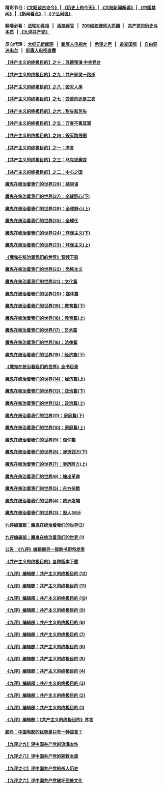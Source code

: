 #### 精彩节目：[《文昭谈古论今》](http://134.209.198.168/wenzhao) | [《历史上的今天》](http://134.209.198.168/today-in-history) | [《大陆新闻解读》](http://134.209.198.168/ntdtv-comedy) | [《中国禁闻》](http://134.209.198.168/ntdtv-news) | [《新闻看点》](http://134.209.198.168/news-insight) | [《子弘闲谈》](http://134.209.198.168/zihongxiantan/) 

  #### 翻墙必看： [法轮功真相](http://134.209.198.168:10000/videos/truth.html) &nbsp;&nbsp;|&nbsp;&nbsp; [活摘器官](http://134.209.198.168:10000/videos/res/Organs/) &nbsp;&nbsp;|&nbsp;&nbsp; [709维权律师大抓捕](http://134.209.198.168:10000/videos/709/) &nbsp;&nbsp;|&nbsp;&nbsp; [共产党的历史与本质](http://134.209.198.168:10000/videos/jiuping/) &nbsp;&nbsp;| [《九评共产党》](http://134.209.198.168:10000/videos/jiuping/) 

#### 反向代理： [大纪元新闻网](http://134.209.198.168:10080/) &nbsp;&nbsp;|&nbsp;&nbsp; [新唐人电视台](http://134.209.198.168:8000/) &nbsp;&nbsp;|&nbsp;&nbsp; [希望之声](http://134.209.198.168:8200/) &nbsp;&nbsp;|&nbsp;&nbsp; [追查国际](http://134.209.198.168:10010/) &nbsp;&nbsp;|&nbsp;&nbsp; [自由亚洲电台](http://134.209.198.168:9800/) &nbsp;&nbsp;|&nbsp;&nbsp; [新唐人电视直播](http://134.209.198.168/) 

#### [【共产主义的终极目的】之十：苏俄预演 中共登台](../pages/nsc422/n11118424.md?t=03191236) 

#### [【共产主义的终极目的】之九：共产邪灵一路杀](../pages/nsc422/n11114139.md?t=03191236) 

#### [【共产主义的终极目的】之八：毁灭人类](../pages/nsc422/n11108503.md?t=03191236) 

#### [【共产主义的终极目的】之七：受苦的还是工农](../pages/nsc422/n11101809.md?t=03191236) 

#### [【共产主义的终极目的】之六：甜头和苦头](../pages/nsc422/n11096971.md?t=03191236) 

#### [【共产主义的终极目的】之五：万变不离其邪](../pages/nsc422/n11091285.md?t=03191236) 

#### [【共产主义的终极目的】之四：毁灭路线图](../pages/nsc422/n11086284.md?t=03191236) 

#### [【共产主义的终极目的】之一：序言](../pages/nsc422/n11086077.md?t=03191236) 

#### [【共产主义的终极目的】之三：马克思魔变](../pages/nsc422/n11061941.md?t=03191236) 

#### [【共产主义的终极目的】之二：中心之国](../pages/nsc422/n11047728.md?t=03191236) 

#### [魔鬼在统治着我们的世界(28)：结束语](../pages/nsc422/n10936246.md?t=03191236) 

#### [魔鬼在统治着我们的世界(27)：全球野心(下)](../pages/nsc422/n10928319.md?t=03191236) 

#### [魔鬼在统治着我们的世界(26)：全球野心(上)](../pages/nsc422/n10900318.md?t=03191236) 

#### [魔鬼在统治着我们的世界(25)：全球化](../pages/nsc422/n10788205.md?t=03191236) 

#### [魔鬼在统治着我们的世界(24)：环保主义(下)](../pages/nsc422/n10695307.md?t=03191236) 

#### [魔鬼在统治着我们的世界(23)：环保主义(上)](../pages/nsc422/n10688613.md?t=03191236) 

#### [《魔鬼在统治着我们的世界》音频下载](../pages/nsc422/n10635553.md?t=03191236) 

#### [魔鬼在统治着我们的世界(22)：恐怖主义](../pages/nsc422/n10614727.md?t=03191236) 

#### [魔鬼在统治着我们的世界(21)：文化篇](../pages/nsc422/n10597706.md?t=03191236) 

#### [魔鬼在统治着我们的世界(20)：媒体篇](../pages/nsc422/n10586579.md?t=03191236) 

#### [魔鬼在统治着我们的世界(19)：教育篇(下)](../pages/nsc422/n10564808.md?t=03191236) 

#### [魔鬼在统治着我们的世界(18)：教育篇(上)](../pages/nsc422/n10526970.md?t=03191236) 

#### [魔鬼在统治着我们的世界(17)：艺术篇](../pages/nsc422/n10499093.md?t=03191236) 

#### [魔鬼在统治着我们的世界(16)：法律篇](../pages/nsc422/n10485969.md?t=03191236) 

#### [魔鬼在统治着我们的世界(15)：经济篇(下)](../pages/nsc422/n10469975.md?t=03191236) 

#### [《魔鬼在统治着我们的世界》全书目录](../pages/nsc422/n10464261.md?t=03191236) 

#### [魔鬼在统治着我们的世界(14)：经济篇(上)](../pages/nsc422/n10457370.md?t=03191236) 

#### [魔鬼在统治着我们的世界(13)：政治篇(下)](../pages/nsc422/n10448270.md?t=03191236) 

#### [魔鬼在统治着我们的世界(12)：政治篇(上)](../pages/nsc422/n10444576.md?t=03191236) 

#### [魔鬼在统治着我们的世界(11)：家庭篇(下)](../pages/nsc422/n10440961.md?t=03191236) 

#### [魔鬼在统治着我们的世界(10)：家庭篇(上)](../pages/nsc422/n10435448.md?t=03191236) 

#### [魔鬼在统治着我们的世界(9)：信仰篇](../pages/nsc422/n10432159.md?t=03191236) 

#### [魔鬼在统治着我们的世界(8)：渗透西方(下)](../pages/nsc422/n10429603.md?t=03191236) 

#### [魔鬼在统治着我们的世界(7)：渗透西方(上)](../pages/nsc422/n10426013.md?t=03191236) 

#### [魔鬼在统治着我们的世界(6)：输出革命](../pages/nsc422/n10421536.md?t=03191236) 

#### [魔鬼在统治着我们的世界(5)：东方杀戮](../pages/nsc422/n10417707.md?t=03191236) 

#### [魔鬼在统治着我们的世界(4)：欧洲发端](../pages/nsc422/n10414890.md?t=03191236) 

#### [魔鬼在统治着我们的世界(3)：毁人36计](../pages/nsc422/n10411583.md?t=03191236) 

#### [九评编辑部：魔鬼在统治着我们的世界(2)](../pages/nsc422/n10410036.md?t=03191236) 

#### [九评编辑部：魔鬼在统治着我们的世界 (1)](../pages/nsc422/n10406825.md?t=03191236) 

#### [公告：《九评》编辑部另一部新书即将发表](../pages/nsc422/n10405104.md?t=03191236) 

#### [《共产主义的终极目的》各种版本下载](../pages/nsc422/n10022138.md?t=03191236) 

#### [《九评》编辑部：共产主义的终极目的 (12)](../pages/nsc422/n9933272.md?t=03191236) 

#### [《九评》编辑部：共产主义的终极目的 (11)](../pages/nsc422/n9924973.md?t=03191236) 

#### [《九评》编辑部：共产主义的终极目的 (10)](../pages/nsc422/n9920883.md?t=03191236) 

#### [《九评》编辑部：共产主义的终极目的 (9)](../pages/nsc422/n9916363.md?t=03191236) 

#### [《九评》编辑部：共产主义的终极目的 (8)](../pages/nsc422/n9912488.md?t=03191236) 

#### [《九评》编辑部：共产主义的终极目的 (7)](../pages/nsc422/n9901176.md?t=03191236) 

#### [《九评》编辑部：共产主义的终极目的 (6)](../pages/nsc422/n9899359.md?t=03191236) 

#### [《九评》编辑部：共产主义的终极目的 (5)](../pages/nsc422/n9893174.md?t=03191236) 

#### [《九评》编辑部：共产主义的终极目的 (4)](../pages/nsc422/n9891246.md?t=03191236) 

#### [《九评》编辑部：共产主义的终极目的 (3)](../pages/nsc422/n9879879.md?t=03191236) 

#### [《九评》编辑部：共产主义的终极目的 (2)](../pages/nsc422/n9876205.md?t=03191236) 

#### [《九评》编辑部：共产主义的终极目的 (1)](../pages/nsc422/n9865857.md?t=03191236) 

#### [《九评》编辑部：《共产主义的终极目的》序言](../pages/nsc422/n9862666.md?t=03191236) 

#### [颜丹：中国电影的优势是只有一种语言？](../pages/nsc422/n9583062.md?t=03191236) 

#### [【九评之九】评中国共产党的流氓本性](../pages/nsc422/n737542.md?t=03191236) 

#### [【九评之八】评中国共产党的邪教本质](../pages/nsc422/n735942.md?t=03191236) 

#### [【九评之七】评中国共产党的杀人历史](../pages/nsc422/n733806.md?t=03191236) 

#### [【九评之六】评中国共产党破坏民族文化](../pages/nsc422/n731667.md?t=03191236) 

